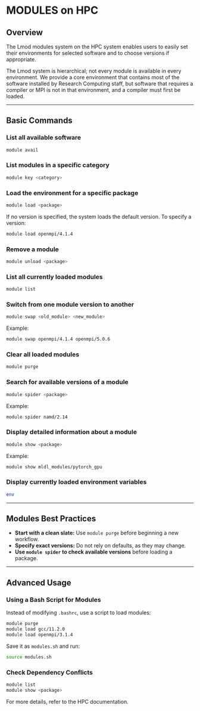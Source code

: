 # MODULES on HPC

## Overview
The Lmod modules system on the HPC system enables users to easily set their environments for selected software and to choose versions if appropriate.

The Lmod system is hierarchical; not every module is available in every environment. We provide a core environment that contains most of the software installed by Research Computing staff, but software that requires a compiler or MPI is not in that environment, and a compiler must first be loaded.

---

## Basic Commands

### List all available software
```bash
module avail
```

### List modules in a specific category
```bash
module key <category>
```
### Load the environment for a specific package
```bash
module load <package>
```
If no version is specified, the system loads the default version. To specify a version:
```bash
module load openmpi/4.1.4
```

### Remove a module
```bash
module unload <package>
```

### List all currently loaded modules
```bash
module list
```

### Switch from one module version to another
```bash
module swap <old_module> <new_module>
```
Example:
```bash
module swap openmpi/4.1.4 openmpi/5.0.6
```

### Clear all loaded modules
```bash
module purge
```

### Search for available versions of a module
```bash
module spider <package>
```
Example:
```bash
module spider namd/2.14
```

### Display detailed information about a module
```bash
module show <package>
```
Example:
```bash
module show mldl_modules/pytorch_gpu
```

### Display currently loaded environment variables
```bash
env
```

---

## Modules Best Practices
- **Start with a clean slate:** Use `module purge` before beginning a new workflow.
- **Specify exact versions:** Do not rely on defaults, as they may change.
- **Use `module spider` to check available versions** before loading a package.

---

## Advanced Usage

### Using a Bash Script for Modules
Instead of modifying `.bashrc`, use a script to load modules:
```bash
module purge
module load gcc/11.2.0
module load openmpi/3.1.4
```
Save it as `modules.sh` and run:
```bash
source modules.sh
```

### Check Dependency Conflicts
```bash
module list
module show <package>
```

For more details, refer to the HPC documentation.

